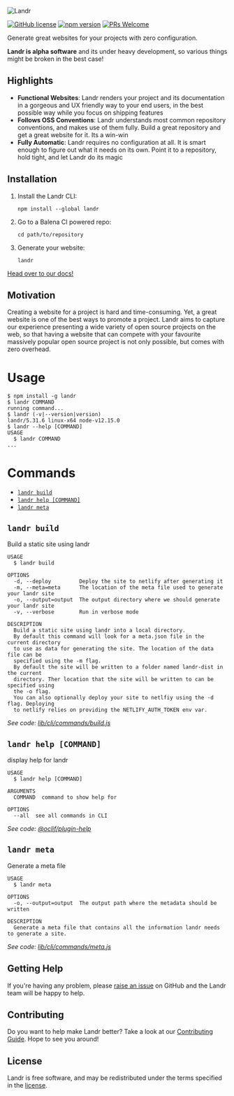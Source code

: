 ![Landr](https://raw.githubusercontent.com/balena-io/landr/master/banner.png?v=2)

[![GitHub license](https://img.shields.io/badge/license-Apache-blue.svg)](https://github.com/balena-io/landr/blob/master/LICENSE)
[![npm version](https://img.shields.io/npm/v/landr.svg?style=flat)](https://www.npmjs.com/package/landr)
[![PRs Welcome](https://img.shields.io/badge/PRs-welcome-brightgreen.svg)](https://github.com/balena-io/landr/blob/master/CONTRIBUTING.md)

Generate great websites for your projects with zero configuration.

**Landr is alpha software** and its under heavy development, so various things
might be broken in the best case!

Highlights
----------

- **Functional Websites**: Landr renders your project and its documentation in
  a gorgeous and UX friendly way to your end users, in the best possible way
  while you focus on shipping features
- **Follows OSS Conventions**: Landr understands most common repository
  conventions, and makes use of them fully. Build a great repository and get a
  great website for it. Its a win-win
- **Fully Automatic**: Landr requires no configuration at all. It is smart
  enough to figure out what it needs on its own. Point it to a repository, hold
  tight, and let Landr do its magic

Installation
------------

1. Install the Landr CLI:

    ```
    npm install --global landr
    ```

2. Go to a Balena CI powered repo:

    ```
    cd path/to/repository
    ```

3. Generate your website:

    ```
    landr
    ```

[Head over to our docs!](https://github.com/balena-io/landr/tree/master/docs)

Motivation
----------

Creating a website for a project is hard and time-consuming. Yet, a great
website is one of the best ways to promote a project. Landr aims to capture our
experience presenting a wide variety of open source projects on the web, so
that having a website that can compete with your favourite massively popular
open source project is not only possible, but comes with zero overhead.

# Usage
<!-- usage -->
```sh-session
$ npm install -g landr
$ landr COMMAND
running command...
$ landr (-v|--version|version)
landr/5.31.6 linux-x64 node-v12.15.0
$ landr --help [COMMAND]
USAGE
  $ landr COMMAND
...
```
<!-- usagestop -->

# Commands
<!-- commands -->
* [`landr build`](#landr-build)
* [`landr help [COMMAND]`](#landr-help-command)
* [`landr meta`](#landr-meta)

## `landr build`

Build a static site using landr

```
USAGE
  $ landr build

OPTIONS
  -d, --deploy         Deploy the site to netlify after generating it
  -m, --meta=meta      The location of the meta file used to generate your landr site
  -o, --output=output  The output directory where we should generate your landr site
  -v, --verbose        Run in verbose mode

DESCRIPTION
  Build a static site using landr into a local directory.
  By default this command will look for a meta.json file in the current directory
  to use as data for generating the site. The location of the data file can be
  specified using the -m flag.
  By default the site will be written to a folder named landr-dist in the current
  directory. Ther location that the site will be written to can be specified using
  the -o flag.
  You can also optionally deploy your site to netlfiy using the -d flag. Deploying
  to netlify relies on providing the NETLIFY_AUTH_TOKEN env var.
```

_See code: [lib/cli/commands/build.js](https://github.com/balena-io/landr/blob/v5.31.6/lib/cli/commands/build.js)_

## `landr help [COMMAND]`

display help for landr

```
USAGE
  $ landr help [COMMAND]

ARGUMENTS
  COMMAND  command to show help for

OPTIONS
  --all  see all commands in CLI
```

_See code: [@oclif/plugin-help](https://github.com/oclif/plugin-help/blob/v2.2.3/src/commands/help.ts)_

## `landr meta`

Generate a meta file

```
USAGE
  $ landr meta

OPTIONS
  -o, --output=output  The output path where the metadata should be written

DESCRIPTION
  Generate a meta file that contains all the information landr needs to generate a site.
```

_See code: [lib/cli/commands/meta.js](https://github.com/balena-io/landr/blob/v5.31.6/lib/cli/commands/meta.js)_
<!-- commandsstop -->

Getting Help
------------

If you're having any problem, please [raise an
issue](https://github.com/balena-io/landr/issues/new) on GitHub and the Landr
team will be happy to help.

Contributing
------------

Do you want to help make Landr better? Take a look at our [Contributing
Guide](https://github.com/balena-io/landr/blob/master/CONTRIBUTING.md). Hope to
see you around!

License
-------

Landr is free software, and may be redistributed under the terms specified in
the [license](https://github.com/balena-io/landr/blob/master/LICENSE).
